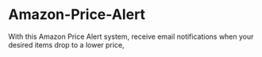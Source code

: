 # Amazon-Price-Alert
With this Amazon Price Alert system, receive email notifications when your desired items drop to a lower price,
